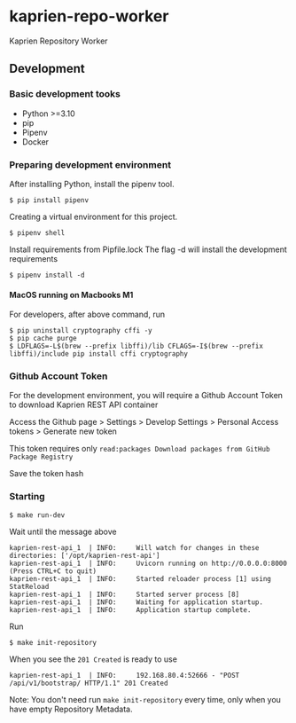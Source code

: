 # kaprien-repo-worker
Kaprien Repository Worker


## Development

### Basic development tooks

- Python >=3.10
- pip
- Pipenv
- Docker

### Preparing development environment

After installing Python, install the pipenv tool.
```shell
$ pip install pipenv
```

Creating a virtual environment for this project.
```shell
$ pipenv shell
```

Install requirements from Pipfile.lock
The flag -d will install the development requirements
```Shell
$ pipenv install -d
```

#### MacOS running on Macbooks M1
For developers, after above command, run
```shell
$ pip uninstall cryptography cffi -y
$ pip cache purge
$ LDFLAGS=-L$(brew --prefix libffi)/lib CFLAGS=-I$(brew --prefix libffi)/include pip install cffi cryptography

```

### Github Account Token

For the development environment, you will require a Github Account Token to
download Kaprien REST API container

Access the Github page > Settings > Develop Settings > Personal Access tokens >
Generate new token

This token requires only
`read:packages Download packages from GitHub Package Registry`

Save the token hash

### Starting

```shell
$ make run-dev
```

Wait until the message above
```shell
kaprien-rest-api_1  | INFO:     Will watch for changes in these directories: ['/opt/kaprien-rest-api']
kaprien-rest-api_1  | INFO:     Uvicorn running on http://0.0.0.0:8000 (Press CTRL+C to quit)
kaprien-rest-api_1  | INFO:     Started reloader process [1] using StatReload
kaprien-rest-api_1  | INFO:     Started server process [8]
kaprien-rest-api_1  | INFO:     Waiting for application startup.
kaprien-rest-api_1  | INFO:     Application startup complete.
```

Run
```shell
$ make init-repository
```

When you see the `201 Created` is ready to use
```shell
kaprien-rest-api_1  | INFO:     192.168.80.4:52666 - "POST /api/v1/bootstrap/ HTTP/1.1" 201 Created
```
Note: You don't need run `make init-repository` every time, only when you
have empty Repository Metadata.

